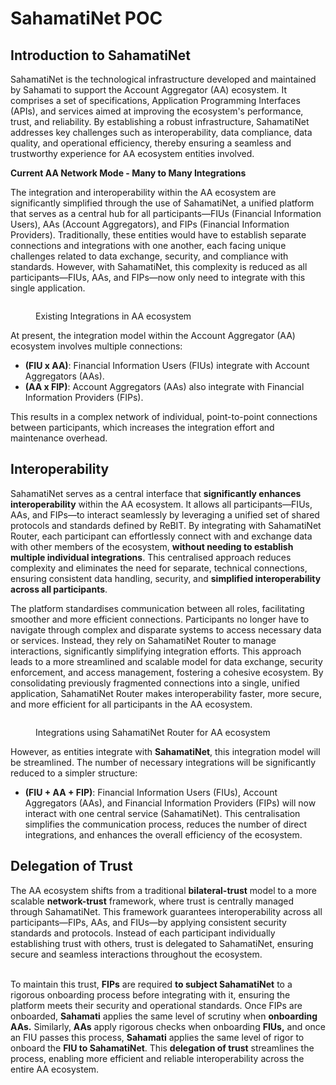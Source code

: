 # SahamatiNet POC

## Introduction to SahamatiNet

SahamatiNet is the technological infrastructure developed and maintained by Sahamati to support the Account Aggregator (AA) ecosystem. It comprises a set of specifications, Application Programming Interfaces (APIs), and services aimed at improving the ecosystem's performance, trust, and reliability. By establishing a robust infrastructure, SahamatiNet addresses key challenges such as interoperability, data compliance, data quality, and operational efficiency, thereby ensuring a seamless and trustworthy experience for AA ecosystem entities involved.

**Current AA Network Mode - Many to Many Integrations**

The integration and interoperability within the AA ecosystem are significantly simplified through the use of SahamatiNet, a unified platform that serves as a central hub for all participants—FIUs (Financial Information Users), AAs (Account Aggregators), and FIPs (Financial Information Providers). Traditionally, these entities would have to establish separate connections and integrations with one another, each facing unique challenges related to data exchange, security, and compliance with standards. However, with SahamatiNet, this complexity is reduced as all participants—FIUs, AAs, and FIPs—now only need to integrate with this single application.

<figure><img src="../.gitbook/assets/Screenshot 2025-02-11 at 5.12.50 PM.png" alt=""><figcaption><p>Existing Integrations in AA ecosystem</p></figcaption></figure>

At present, the integration model within the Account Aggregator (AA) ecosystem involves multiple connections:

* **(FIU x AA)**: Financial Information Users (FIUs) integrate with Account Aggregators (AAs).
* **(AA x FIP)**: Account Aggregators (AAs) also integrate with Financial Information Providers (FIPs).

This results in a complex network of individual, point-to-point connections between participants, which increases the integration effort and maintenance overhead.

## **Interoperability**&#x20;

SahamatiNet serves as a central interface that **significantly enhances interoperability** within the AA ecosystem. It allows all participants—FIUs, AAs, and FIPs—to interact seamlessly by leveraging a unified set of shared protocols and standards defined by ReBIT. By integrating with SahamatiNet Router, each participant can effortlessly connect with and exchange data with other members of the ecosystem, **without needing to establish multiple individual integrations**. This centralised approach reduces complexity and eliminates the need for separate, technical connections, ensuring consistent data handling, security, and **simplified interoperability across all participants**.

The platform standardises communication between all roles, facilitating smoother and more efficient connections. Participants no longer have to navigate through complex and disparate systems to access necessary data or services. Instead, they rely on SahamatiNet Router to manage interactions, significantly simplifying integration efforts. This approach leads to a more streamlined and scalable model for data exchange, security enforcement, and access management, fostering a cohesive ecosystem. By consolidating previously fragmented connections into a single, unified application, SahamatiNet Router makes interoperability faster, more secure, and more efficient for all participants in the AA ecosystem.

<figure><img src="../.gitbook/assets/Screenshot 2025-02-11 at 5.13.07 PM.png" alt=""><figcaption><p>Integrations using SahamatiNet Router for AA ecosystem</p></figcaption></figure>

However, as entities integrate with **SahamatiNet**, this integration model will be streamlined. The number of necessary integrations will be significantly reduced to a simpler structure:

* **(FIU + AA + FIP)**: Financial Information Users (FIUs), Account Aggregators (AAs), and Financial Information Providers (FIPs) will now interact with one central service (SahamatiNet). This centralisation simplifies the communication process, reduces the number of direct integrations, and enhances the overall efficiency of the ecosystem.

## Delegation of Trust&#x20;

The AA ecosystem shifts from a traditional **bilateral-trust** model to a more scalable **network-trust** framework, where trust is centrally managed through SahamatiNet. This framework guarantees interoperability across all participants—FIPs, AAs, and FIUs—by applying consistent security standards and protocols. Instead of each participant individually establishing trust with others, trust is delegated to SahamatiNet, ensuring secure and seamless interactions throughout the ecosystem.

\
To maintain this trust, **FIPs** are required **to subject SahamatiNet** to a rigorous onboarding process before integrating with it, ensuring the platform meets their security and operational standards. Once FIPs are onboarded, **Sahamati** applies the same level of scrutiny when **onboarding AAs.** Similarly, **AAs** apply rigorous checks when onboarding **FIUs,** and once an FIU passes this process, **Sahamati** applies the same level of rigor to onboard the **FIU to SahamatiNet**. This **delegation of trust** streamlines the process, enabling more efficient and reliable interoperability across the entire AA ecosystem.
